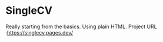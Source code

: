 # SingleCV
Really starting from the basics. Using plain HTML.
Project URL :https://singlecv.pages.dev/
